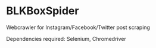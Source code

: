 # BLKBoxSpider
Webcrawler for Instagram/Facebook/Twitter post scraping

Dependencies required: Selenium, Chromedriver